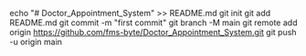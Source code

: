 echo "# Doctor_Appointment_System" >> README.md
git init
git add README.md
git commit -m "first commit"
git branch -M main
git remote add origin https://github.com/fms-byte/Doctor_Appointment_System.git
git push -u origin main